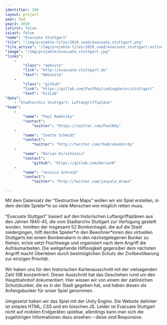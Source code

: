 ```yaml
---
identifier: 104
layout: project
year: Süd
year2: 2019
isFirst: false
isLast: false
"name": "Evacuate Stuttgart"
"tile": "/img/projekte-tiles/2019_sued/evacuate_stuttgart.png"
"tile_active": "/img/projekte-tiles/2019_sued/evacuate_stuttgart-active.png"
"image": "/img/projekte/evacuate_stuttgart.jpg"
"links":
    -
        "class": "website"
        "link": "http://evacuate-stuttgart.de"
        "text": "Webseite"
    -
        "class": "github"
        "link": "https://gitlab.com/PaulRdy/codingdavincistuttgart"
        "text": "GitLab"
"data":
    - "Stadtarchiv Stuttgart: Luftangriffspläne"
"team":
    -
        "name": "Paul Redetzky"
        "contact":
            "twitter": "https://twitter.com/PaulRdy"         
    -
        "name": "Ivette Schmidt"
        "contact":
            "twitter": "http://twitter.com/thebrokenbirdy"
    -
        "name": "Dorian Kirschstein"
        "contact":
            "github": "https://gitlab.com/DorianK"
    -
        "name": "Jessica Schreib"
        "contact":
            "twitter": "http://twitter.com/janyala_draws"
           
---
```

Mit dem Datensatz der "Destructive Maps" wollen wir ein Spiel erstellen, in dem der/die Spieler\*in so viele Menschen wie möglich retten muss.
<br/><br/>
"Evacuate Stuttgart" basiert auf den historischen Luftangriffsplänen aus den Jahren 1940-45, die vom Stadtarchiv Stuttgart zur Verfügung gestellt wurden. Inmitten der insgesamt 52 Bombenhagel, die auf die Stadt niedergingen, hilft der/die Spieler\*in den Bewohner\*innen des virtuellen Stuttgarts bei einem Bombenalarm in den nächstgelegenen Bunker zu fliehen, er/sie setzt Fluchtwege und organisiert nach dem Angriff die Aufräumarbeiten. Die weitgehende Hilflosigkeit gegenüber dem nächsten Angriff macht Überleben durch bestmöglichen Schutz der Zivilbevölkerung zur einzigen Priorität.
<br/><br/>
Wir haben uns für den historischen Kartenausschnitt mit der vielsagenden Zahl 10B konzentriert. Dieser Ausschnitt hat das Geschehen rund um den Hauptbahnhof dokumentiert. Hier wissen wir von einem der zahlreichen Schutzbunker, die es in der Stadt gegeben hat, und haben diesen als Anfangsbunker für unser Spiel genommen.
<br/><br/>
Umgesetzt haben wir das Spiel mit der Unity Engine. Die Website dahinter ist simples HTML, CSS und ein bisschen JS. Leider ist Evacuate Stuttgart nicht auf mobilen Endgeräten spielbar, allerdings kann man sich die zugehörigen Informationen dazu ansehen – diese sind Responsive.